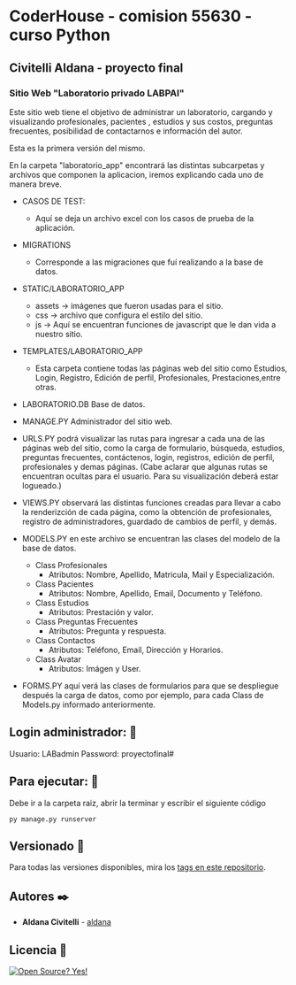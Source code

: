 # CoderHouse - comision 55630 - curso Python

## Civitelli Aldana - proyecto final

### Sitio Web "Laboratorio privado LABPAI"

Este sitio web tiene el objetivo de administrar un laboratorio, cargando y visualizando profesionales, pacientes , estudios y sus costos, preguntas frecuentes, posibilidad de contactarnos e información del autor.

Esta es la primera versión del mismo.

En la carpeta "laboratorio_app" encontrará las distintas subcarpetas y archivos que componen la aplicacion, iremos explicando cada uno de manera breve.

+ CASOS DE TEST:
  + Aquí se deja un archivo excel con los casos de prueba de la aplicación.

+ MIGRATIONS
  + Corresponde a las migraciones que fuí realizando a la base de datos.

+ STATIC/LABORATORIO_APP
  + assets -> imágenes que fueron usadas para el sitio.
  + css -> archivo que configura el estilo del sitio.
  + js -> Aquí se encuentran funciones de javascript que le dan vida a nuestro sitio.

+ TEMPLATES/LABORATORIO_APP
  + Esta carpeta contiene todas las páginas web del sitio como Estudios, Login, Registro, Edición de perfil, Profesionales, Prestaciones,entre otras. 

+ LABORATORIO.DB Base de datos.

+ MANAGE.PY Administrador del sitio web.

+ URLS.PY podrá visualizar las rutas para ingresar a cada una de las páginas web del sitio, como la carga de formulario, búsqueda, estudios, preguntas frecuentes, contáctenos, login, registros, edición de perfil, profesionales y demas páginas.
  (Cabe aclarar que algunas rutas se encuentran ocultas para el usuario. Para su visualización deberá estar logueado.)

+ VIEWS.PY observará las distintas funciones creadas para llevar a cabo la renderizción de cada página, como la obtención de profesionales, registro de administradores, guardado de cambios de perfil, y demás.  

+ MODELS.PY en este archivo se encuentran las clases del modelo de la base de datos.
  + Class Profesionales
    + Atributos: Nombre, Apellido, Matricula, Mail y Especialización.
  + Class Pacientes
    + Atributos: Nombre, Apellido, Email, Documento y Teléfono.
  + Class Estudios
    + Atributos: Prestación y valor.
  + Class Preguntas Frecuentes
    + Atributos: Pregunta y respuesta.
  + Class Contactos
    + Atributos: Teléfono, Email, Dirección y Horarios.
  + Class Avatar
    + Atributos: Imágen y User.

+ FORMS.PY aquí verá las clases de formularios para que se despliegue después la carga de datos, como por ejemplo, para cada Class de Models.py informado anteriormente.

## Login administrador: 📌

Usuario: LABadmin
Password: proyectofinal#

## Para ejecutar: 📌

Debe ir a la carpeta raiz, abrir la terminar y escribir el siguiente código

```
py manage.py runserver

```

## Versionado 📌

Para todas las versiones disponibles, mira los [tags en este repositorio](https://github.com/ACivitelli/Tercera-pre-entrega-Civitelli/tags).

## Autores ✒️

* **Aldana Civitelli** - [aldana](https://github.com/ACivitelli)

## Licencia 📄

[![Open Source? Yes!](https://badgen.net/badge/Open%20Source%20%3F/Yes%21/blue?icon=github)](https://github.com/Naereen/badges/)